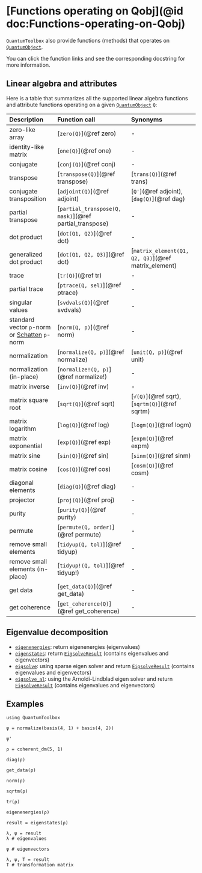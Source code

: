 # [Functions operating on Qobj](@id doc:Functions-operating-on-Qobj)

`QuantumToolbox` also provide functions (methods) that operates on [`QuantumObject`](@ref).

You can click the function links and see the corresponding docstring for more information.

## Linear algebra and attributes

Here is a table that summarizes all the supported linear algebra functions and attribute functions operating on a given [`QuantumObject`](@ref) `Q`:

| **Description** | **Function call** | **Synonyms** |
|:----------------|:------------------|:-------------|
| zero-like array | [`zero(Q)`](@ref zero) | - |
| identity-like matrix | [`one(Q)`](@ref one) | - |
| conjugate | [`conj(Q)`](@ref conj) | - |
| transpose | [`transpose(Q)`](@ref transpose) | [`trans(Q)`](@ref trans) |
| conjugate transposition | [`adjoint(Q)`](@ref adjoint) | [`Q'`](@ref adjoint), [`dag(Q)`](@ref dag) |
| partial transpose | [`partial_transpose(Q, mask)`](@ref partial_transpose) | - |
| dot product | [`dot(Q1, Q2)`](@ref dot) | - |
| generalized dot product | [`dot(Q1, Q2, Q3)`](@ref dot) | [`matrix_element(Q1, Q2, Q3)`](@ref matrix_element) |
| trace | [`tr(Q)`](@ref tr) | - |
| partial trace | [`ptrace(Q, sel)`](@ref ptrace) | - |
| singular values | [`svdvals(Q)`](@ref svdvals) | - |
| standard vector `p`-norm or [Schatten](https://en.wikipedia.org/wiki/Schatten_norm) `p`-norm | [`norm(Q, p)`](@ref norm) | - |
| normalization | [`normalize(Q, p)`](@ref normalize) | [`unit(Q, p)`](@ref unit) |
| normalization (in-place) | [`normalize!(Q, p)`](@ref normalize!) | - |
| matrix inverse | [`inv(Q)`](@ref inv) | - |
| matrix square root | [`sqrt(Q)`](@ref sqrt) | [`√(Q)`](@ref sqrt), [`sqrtm(Q)`](@ref sqrtm) |
| matrix logarithm | [`log(Q)`](@ref log) | [`logm(Q)`](@ref logm) |
| matrix exponential | [`exp(Q)`](@ref exp) | [`expm(Q)`](@ref expm) |
| matrix sine | [`sin(Q)`](@ref sin) | [`sinm(Q)`](@ref sinm) |
| matrix cosine | [`cos(Q)`](@ref cos) | [`cosm(Q)`](@ref cosm) |
| diagonal elements | [`diag(Q)`](@ref diag) | - |
| projector  | [`proj(Q)`](@ref proj) | - |
| purity | [`purity(Q)`](@ref purity) | - |
| permute | [`permute(Q, order)`](@ref permute) | - |
| remove small elements | [`tidyup(Q, tol)`](@ref tidyup) | - |
| remove small elements (in-place) | [`tidyup!(Q, tol)`](@ref tidyup!) | - |
| get data | [`get_data(Q)`](@ref get_data) | - |
| get coherence | [`get_coherence(Q)`](@ref get_coherence) | - |

## Eigenvalue decomposition

- [`eigenenergies`](@ref): return eigenenergies (eigenvalues)
- [`eigenstates`](@ref): return [`EigsolveResult`](@ref) (contains eigenvalues and eigenvectors)
- [`eigsolve`](@ref): using sparse eigen solver and return [`EigsolveResult`](@ref) (contains eigenvalues and eigenvectors)
- [`eigsolve_al`](@ref): using the Arnoldi-Lindblad eigen solver and return [`EigsolveResult`](@ref) (contains eigenvalues and eigenvectors)

## Examples

```@setup Qobj_Function
using QuantumToolbox
```

```@example Qobj_Function
ψ = normalize(basis(4, 1) + basis(4, 2))
```

```@example Qobj_Function
ψ'
```

```@example Qobj_Function
ρ = coherent_dm(5, 1)
```

```@example Qobj_Function
diag(ρ)
```

```@example Qobj_Function
get_data(ρ)
```

```@example Qobj_Function
norm(ρ)
```

```@example Qobj_Function
sqrtm(ρ)
```

```@example Qobj_Function
tr(ρ)
```

```@example Qobj_Function
eigenenergies(ρ)
```

```@example Qobj_Function
result = eigenstates(ρ)
```

```@example Qobj_Function
λ, ψ = result
λ # eigenvalues
```

```@example Qobj_Function
ψ # eigenvectors
```

```@example Qobj_Function
λ, ψ, T = result
T # transformation matrix
```